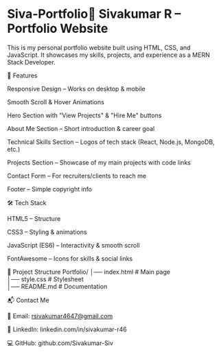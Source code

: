# Siva-Portfolio📌 Sivakumar R – Portfolio Website

This is my personal portfolio website built using HTML, CSS, and JavaScript.
It showcases my skills, projects, and experience as a MERN Stack Developer.

🚀 Features

Responsive Design – Works on desktop & mobile

Smooth Scroll & Hover Animations

Hero Section with "View Projects" & "Hire Me" buttons

About Me Section – Short introduction & career goal

Technical Skills Section – Logos of tech stack (React, Node.js, MongoDB, etc.)

Projects Section – Showcase of my main projects with code links

Contact Form – For recruiters/clients to reach me

Footer – Simple copyright info

🛠️ Tech Stack

HTML5 – Structure

CSS3 – Styling & animations

JavaScript (ES6) – Interactivity & smooth scroll

FontAwesome – Icons for skills & social links

📂 Project Structure
Portfolio/
│── index.html        # Main page  
│── style.css         # Stylesheet  
│── README.md         # Documentation  



📬 Contact Me

📧 Email: rsivakumar4647@gmail.com

💼 LinkedIn: linkedin.com/in/sivakumar-r46

💻 GitHub: github.com/Sivakumar-Siv
